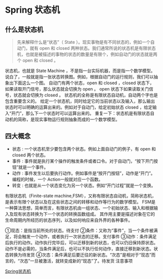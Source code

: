 # Spring 状态机

## 什么是状态机

> 先来解释什么是“状态”（ State ）。现实事物是有不同状态的，例如一个自动门，就有 open 和 closed 两种状态。我们通常所说的状态机是有限状态机，也就是被描述的事物的状态的数量是有限个，例如自动门的状态就是两个 open 和 closed 。

状态机，也就是 State Machine ，不是指一台实际机器，而是指一个数学模型。
说白了，一般就是指一张状态转换图。例如，根据自动门的运行规则，我们可以抽象出下面这么一个图。
自动门有两个状态，open 和 closed ，closed 状态下，如果读取开门信号，那么状态就会切换为 open 。
open 状态下如果读取关门信号，状态就会切换为 closed 。
状态机的全称是有限状态自动机，自动两个字也是包含重要含义的。
给定一个状态机，同时给定它的当前状态以及输入，那么输出状态时可以明确的运算出来的。例如对于自动门，给定初始状态 closed ，给定输入“开门”，那么下一个状态时可以运算出来的。
重复一下：状态机是有限状态自动机的简称，是现实事物运行规则抽象而成的一个数学模型。

## 四大概念

- 状态 : 一个状态机至少要包含两个状态。例如上面自动门的例子，有 open 和 closed 两个状态。
- 事件 : 事件就是执行某个操作的触发条件或者口令。对于自动门，“按下开门按钮”就是一个事件。
- 动作 : 事件发生以后要执行动作。例如事件是“按开门按钮”，动作是“开门”。编程的时候，一个 Action一般就对应一个函数。
- 转变 : 也就是从一个状态变化为另一个状态。例如“开门过程”就是一个变换。

有限状态机（Finite-state machine,FSM），又称有限状态自动机，简称状态机，是表示有限个状态以及在这些状态之间的转移和动作等行为的数学模型。
FSM是一种算法思想，简单而言，有限状态机由一组状态、一个初始状态、输入和根据输入及现有状态转换为下一个状态的转换函数组成。
其作用主要是描述对象在它的生命周期内所经历的状态序列，以及如何响应来自外界的各种事件。

①现态：是指当前所处的状态。待支付
②条件：又称为“事件”，当一个条件被满足，将会触发一个动作，或者执行一次状态的迁移。支付事件
③动作：条件满足后执行的动作。动作执行完毕后，可以迁移到新的状态，也可以仍旧保持原状态。动作不是必需的，当条件满足后，也可以不执行任何动作，直接迁移到新状态。状态转换为待发货
④次态：条件满足后要迁往的新状态。“次态”是相对于“现态”而言的，“次态”一旦被激活，就转变成新的“现态”了。待发货 注意事项

[Spring状态机](https://mp.weixin.qq.com/s/PNYpCWw_7HIDevMLv4-QxA)
